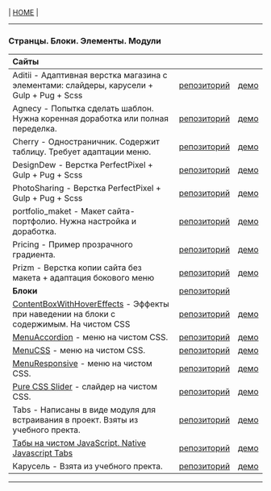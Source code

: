 | [HOME](https://github.com/vik-vavilikhin/vik-vavilikhin.github.io) |

-------------------------------------------------------------------------------
### **Странцы. Блоки. Элементы. Модули**
|**Сайты**                                               |             |      |
|:-------------------------------------------------------|:------------|:-----|
|Aditii - Адаптивная верстка магазина с элементами: слайдеры, карусели +  Gulp + Pug + Scss|[репозиторий](https://github.com/vik-vavilikhin/portfolio/tree/master/Aditii)|[демо](https://vik-vavilikhin.github.io/portfolio/Aditii/app)|
|Agnecy - Попытка сделать шаблон. Нужна коренная доработка или полная переделка.|[репозиторий](https://github.com/vik-vavilikhin/portfolio/tree/master/Agnecy)|[демо](https://vik-vavilikhin.github.io/portfolio/Agnecy/app/assets)|
|Cherry - Одностраничник. Содержит таблицу. Требует адаптации меню.|[репозиторий](https://github.com/vik-vavilikhin/portfolio/tree/master/Cherry)|[демо](https://vik-vavilikhin.github.io/portfolio/Cherry/app)|
|DesignDew - Верстка PerfectPixel + Gulp + Pug + Scss|[репозиторий](https://github.com/vik-vavilikhin/portfolio/tree/master/DesignDew)|[демо](https://vik-vavilikhin.github.io/portfolio/DesignDew/app/assets)|
|PhotoSharing - Верстка PerfectPixel + Gulp + Pug + Scss|[репозиторий](https://github.com/vik-vavilikhin/portfolio/tree/master/PhotoSharing)|[демо](https://vik-vavilikhin.github.io/portfolio/PhotoSharing/app)|
|portfolio_maket - Макет сайта-портфолио. Нужна настройка и доработка.|[репозиторий](https://github.com/vik-vavilikhin/portfolio/tree/master/portfolio_maket)|[демо](https://vik-vavilikhin.github.io/portfolio/portfolio_maket)|
|Pricing - Пример прозрачного градиента.|[репозиторий](https://github.com/vik-vavilikhin/portfolio/tree/master/Pricing)|[демо](https://vik-vavilikhin.github.io/portfolio/Pricing/app/assets)|
|Prizm - Верстка копии сайта без макета + адаптация бокового меню|[репозиторий](https://github.com/vik-vavilikhin/portfolio/tree/master/Prizm)|[демо](https://vik-vavilikhin.github.io/portfolio/Prizm/app/assets)|
|**Блоки**                                               |[репозиторий](https://github.com/vik-vavilikhin/portfolio/tree/master/blocks)|      |
|[ContentBoxWithHoverEffects](https://www.youtube.com/watch?v=IFai8qTKvEM) - Эффекты при наведении на блоки с содержимым. На чистом CSS|[репозиторий](https://github.com/vik-vavilikhin/portfolio/tree/master/blocks/ContentBoxWithHoverEffects)|[демо](https://vik-vavilikhin.github.io/portfolio/blocks/ContentBoxWithHoverEffects/)|
|[MenuAccordion](https://www.youtube.com/watch?v=gnyYpX2nc1g) - меню на чистом CSS.|[репозиторий](https://github.com/vik-vavilikhin/portfolio/tree/master/blocks/MenuAccordion)|[демо](https://vik-vavilikhin.github.io/portfolio/blocks/MenuAccordion/)|
|[MenuCSS](https://www.youtube.com/watch?v=K3C4NdzFHg0) - меню на чистом CSS.|[репозиторий](https://github.com/vik-vavilikhin/portfolio/tree/master/blocks/MenuCSS)|[демо](https://vik-vavilikhin.github.io/portfolio/blocks/MenuCSS/dist/)|
|[MenuResponsive](https://www.youtube.com/watch?v=cQ6YQ8K5MRw) - меню на чистом CSS.|[репозиторий](https://github.com/vik-vavilikhin/portfolio/tree/master/blocks/MenuResponsive)|[демо](https://vik-vavilikhin.github.io/portfolio/blocks/MenuResponsive/)|
|[Pure CSS Slider](https://www.youtube.com/watch?v=Rn5HeWbFNOc) - слайдер на чистом CSS.|[репозиторий](https://github.com/vik-vavilikhin/portfolio/tree/master/blocks/slider)|[демо](https://vik-vavilikhin.github.io/portfolio/blocks/slider/)|
|Tabs - Написаны в виде модуля для встраивания в проект. Взяты из учебного пректа.|[репозиторий](https://github.com/vik-vavilikhin/portfolio/tree/master/blocks/tabs_01)|[демо](https://vik-vavilikhin.github.io/portfolio/blocks/tabs_01/)|
|[Табы на чистом JavaScript. Native Javascript Tabs](https://www.youtube.com/watch?v=Ta3RGu0bIhY)|[репозиторий](https://github.com/vik-vavilikhin/portfolio/tree/master/blocks/tabs_02)|[демо](https://vik-vavilikhin.github.io/portfolio/blocks/tabs_02/)|
|Карусель - Взята из учебного пректа.|[репозиторий](https://github.com/vik-vavilikhin/portfolio/tree/master/blocks/carousel)|[демо](https://vik-vavilikhin.github.io/portfolio/blocks/carousel/)|
-------------------------------------------------------------------------------
<!-- ### **[Компьютерная школа Hillel](https://ithillel.ua/)**
|                      Наименование                      | Репозиторий | Демо |
|:-------------------------------------------------------|:------------|:-----|
|[hillel-webinar-dom](https://www.youtube.com/watch?v=onvORFSDw9Y)|[репозиторий](https://github.com/vik-vavilikhin/DOMInJS)|[демо]( https://vik-vavilikhin.github.io/DOMInJS/)|
------------------------------------------------------------------------------- -->
